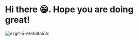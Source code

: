 # Hi there 😁. Hope you are doing great!
![ezgif-5-e1efd8a52c](https://github.com/woodenclock/woodenclock/assets/69474977/44e126c8-78e2-4169-be1a-a5a0a0266225)

